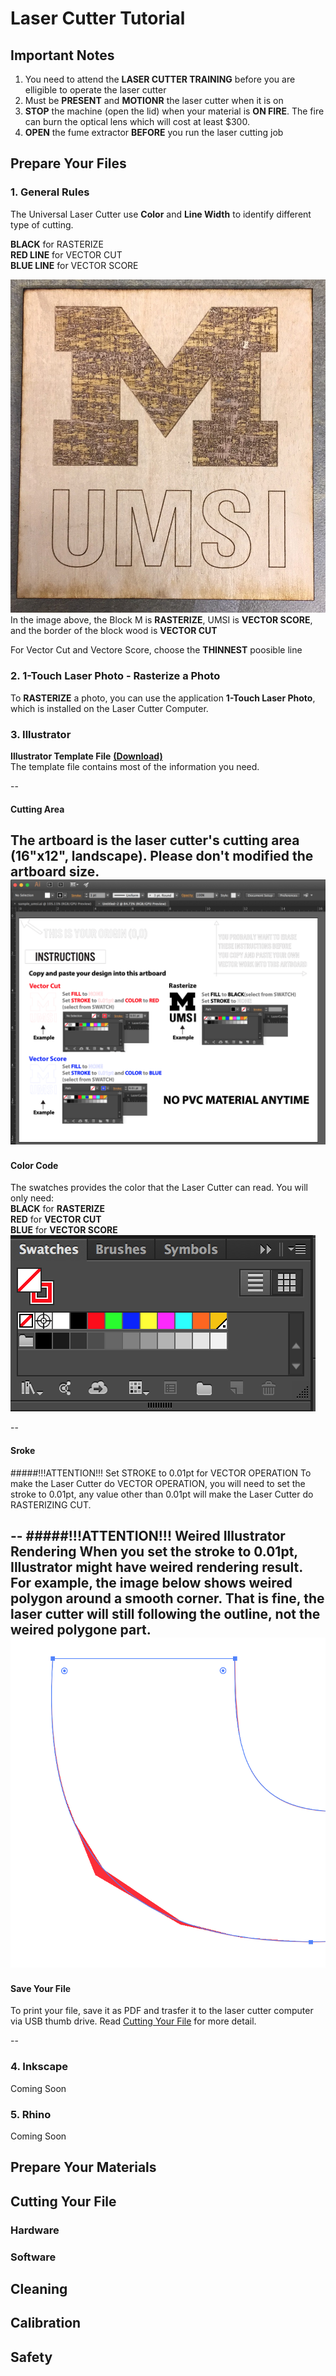 # Laser Cutter Tutorial

## Important Notes
1. You need to attend the **LASER CUTTER TRAINING** before you are elligible to operate the laser cutter
2. Must be **PRESENT** and **MOTIONR** the laser cutter when it is on
3. **STOP** the machine (open the lid) when your material is **ON FIRE**. The fire can burn the optical lens which will cost at least $300.
4. **OPEN** the fume extractor **BEFORE** you run the laser cutting job

## Prepare Your Files
### 1. General Rules
The Universal Laser Cutter use **Color** and **Line Width** to identify different type of cutting.

**BLACK** for RASTERIZE  
**RED LINE** for VECTOR CUT  
**BLUE LINE** for VECTOR SCORE  

![Demo](img/LaserCutDemo.JPG)
In the image above, the Block M is **RASTERIZE**, UMSI is **VECTOR SCORE**, and the border of the block wood is **VECTOR CUT**

For Vector Cut and Vectore Score, choose the **THINNEST** poosible line

### 2. 1-Touch Laser Photo - Rasterize a Photo
To **RASTERIZE** a photo, you can use the application **1-Touch Laser Photo**, which is installed on the Laser Cutter Computer.

### 3. Illustrator
**Illustrator Template File** [**(Download)**](LaserInfo/VLS230.ait)  
The template file contains most of the information you need.

--
#### Cutting Area
The artboard is the laser cutter's cutting area (**16"x12"**, landscape). Please don't modified the artboard size. ![Cutting Area](img/CuttingArea.png)
--
#### Color Code
The swatches provides the color that the Laser Cutter can read. You will only need:  
**BLACK** for **RASTERIZE**  
**RED** for **VECTOR CUT**  
**BLUE** for **VECTOR SCORE**
![Swatches](img/Swatches.png)

--
#### Sroke
#####!!!ATTENTION!!! Set STROKE to 0.01pt for VECTOR OPERATION
To make the Laser Cutter do VECTOR OPERATION, you will need to set the stroke to 0.01pt, any value other than 0.01pt will make the Laser Cutter do RASTERIZING CUT.

--
#####!!!ATTENTION!!! Weired Illustrator Rendering
When you set the stroke to 0.01pt, Illustrator might have weired rendering result. For example, the image below shows weired polygon around a smooth corner. That is fine, the laser cutter will still following the outline, not the weired polygone part.
![Weired Illustrator Rendering](img/WeiredAIRender.png)
--
#### Save Your File
To print your file, save it as PDF and trasfer it to the laser cutter computer via USB thumb drive. Read [Cutting Your File](#cutting_your_file) for more detail.

--
###  4. Inkscape
Coming Soon
### 5. Rhino
Coming Soon

## Prepare Your Materials

## Cutting Your File<a name="cutting_your_file"></a>
### Hardware
### Software

## Cleaning
## Calibration
## Safety





